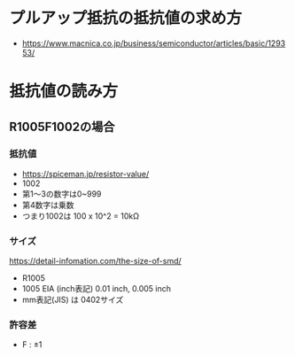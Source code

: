 # プルアップ抵抗の抵抗値の求め方
- https://www.macnica.co.jp/business/semiconductor/articles/basic/129353/

# 抵抗値の読み方
## R1005F1002の場合
### 抵抗値
- https://spiceman.jp/resistor-value/
-  1002
  - 第1～3の数字は0~999
  - 第4数字は乗数
  - つまり1002は 100 x 10^2 = 10kΩ

### サイズ
https://detail-infomation.com/the-size-of-smd/
- R1005
- 1005 EIA (inch表記) 0.01 inch, 0.005 inch
- mm表記(JIS) は 0402サイズ
### 許容差
- F : ±1
